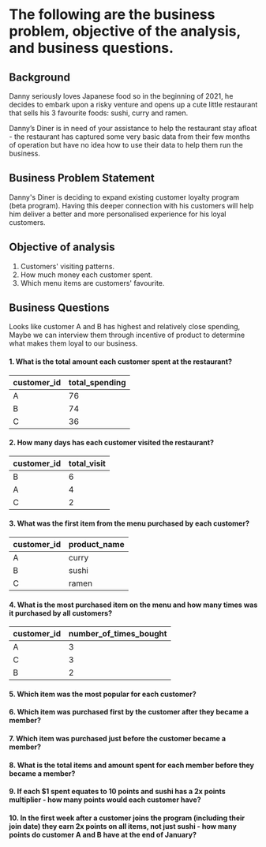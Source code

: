 # The following are the business problem, objective of the analysis, and business questions.

## Background
Danny seriously loves Japanese food so in the beginning of 2021, he decides to embark upon a risky venture and opens up a cute little restaurant that sells his 3 favourite foods: sushi, curry and ramen.

Danny’s Diner is in need of your assistance to help the restaurant stay afloat - the restaurant has captured some very basic data from their few months of operation but have no idea how to use their data to help them run the business.

## Business Problem Statement
Danny's Diner is deciding to expand existing customer loyalty program (beta program). Having this deeper connection with his customers will help him deliver a better and more personalised experience for his loyal customers.

## Objective of analysis
1. Customers' visiting patterns.
2. How much money each customer spent.
3. Which menu items are customers' favourite.

## Business Questions
Looks like customer A and B has highest and relatively close spending, Maybe we can interview them through incentive of product to determine what makes them loyal to our business.

#### 1. What is the total amount each customer spent at the restaurant?
| customer_id | total_spending |
| ----------- | -------------- |
| A           | 76             |
| B           | 74             |
| C           | 36             |

#### 2. How many days has each customer visited the restaurant?
| customer_id | total_visit |
| ----------- | ----------- |
| B           | 6           |
| A           | 4           |
| C           | 2           |

#### 3. What was the first item from the menu purchased by each customer?
| customer_id | product_name |
| ----------- | ------------ |
| A           | curry        |
| B           | sushi        |
| C           | ramen        |

#### 4. What is the most purchased item on the menu and how many times was it purchased by all customers?
| customer_id | number_of_times_bought |
| ----------- | ---------------------- |
| A           | 3                      |
| C           | 3                      |
| B           | 2                      |

#### 5. Which item was the most popular for each customer?
#### 6. Which item was purchased first by the customer after they became a member?
#### 7. Which item was purchased just before the customer became a member?
#### 8. What is the total items and amount spent for each member before they became a member?
#### 9.  If each $1 spent equates to 10 points and sushi has a 2x points multiplier - how many points would each customer have?
#### 10. In the first week after a customer joins the program (including their join date) they earn 2x points on all items, not just sushi - how many points do customer A and B have at the end of January?
